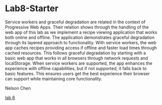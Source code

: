 # Lab8-Starter

Service workers and graceful degradation are related in the context of Progressive Web Apps. Their relation shows through the handling of the web app of this lab as we implement a recipe viewing application that works both online and offline. The application demonstrates graceful degradation through its layered approach to functionality. With service workers, the web app caches recipes providing access if offline and faster load times through cached resources. This follows graceful degradation by starting with a basic web app that works in all browsers through network requests and localStorage. When service workers are supported, the app enhances the experience with offline capabilities, but if not supported, it falls back to basic features. This ensures users get the best experience their browser can support while maintaining core functionality.

Nelson Chen

[lab 8](https://nbchen98.github.io/Lab8_Starter/)
